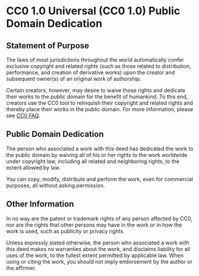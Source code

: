 # CC0 1.0 Universal (CC0 1.0) Public Domain Dedication

## Statement of Purpose

The laws of most jurisdictions throughout the world automatically confer exclusive copyright and related rights (such as those related to distribution, performance, and creation of derivative works) upon the creator and subsequent owner(s) of an original work of authorship.

Certain creators, however, may desire to waive those rights and dedicate their works to the public domain for the benefit of humankind. To this end, creators use the CC0 tool to relinquish their copyright and related rights and thereby place their works in the public domain. For more information, please see [CC0 FAQ](http://creativecommons.org/publicdomain/zero/1.0/).

## Public Domain Dedication

The person who associated a work with this deed has dedicated the work to the public domain by waiving all of his or her rights to the work worldwide under copyright law, including all related and neighboring rights, to the extent allowed by law.

You can copy, modify, distribute and perform the work, even for commercial purposes, all without asking permission.

## Other Information

In no way are the patent or trademark rights of any person affected by CC0, nor are the rights that other persons may have in the work or in how the work is used, such as publicity or privacy rights.

Unless expressly stated otherwise, the person who associated a work with this deed makes no warranties about the work, and disclaims liability for all uses of the work, to the fullest extent permitted by applicable law. When using or citing the work, you should not imply endorsement by the author or the affirmer.

